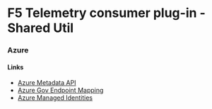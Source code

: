 # F5 Telemetry consumer plug-in - Shared Util

### Azure

#### Links
* [Azure Metadata API](https://docs.microsoft.com/en-us/azure/virtual-machines/windows/instance-metadata-service#metadata-apis)
* [Azure Gov Endpoint Mapping](https://docs.microsoft.com/en-us/azure/azure-government/documentation-government-developer-guide)
* [Azure Managed Identities](https://docs.microsoft.com/en-us/azure/active-directory/managed-identities-azure-resources/overview#how-does-the-managed-identities-for-azure-resources-work)
